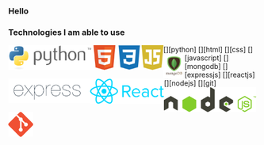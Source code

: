 ### Hello

<!--
**alperkaya0/alperkaya0** is a ✨ _special_ ✨ repository because its `README.md` (this file) appears on your GitHub profile.

Here are some ideas to get you started:

- 🔭 I’m currently working on ...
- 🌱 I’m currently learning ...
- 👯 I’m looking to collaborate on ...
- 🤔 I’m looking for help with ...
- 💬 Ask me about ...
- 📫 How to reach me: ...
- 😄 Pronouns: ...
- ⚡ Fun fact: ...
-->
### Technologies I am able to use
[<img src="https://github.com/alperkaya0/alperkaya0/blob/main/python.png" align="left" height="50px" />][python]
[<img src="https://github.com/alperkaya0/alperkaya0/blob/main/html.png" align="left" height="50px" />][html]
[<img src="https://github.com/alperkaya0/alperkaya0/blob/main/css.png" align="left" height="50px" />][css]
[<img src="https://github.com/alperkaya0/alperkaya0/blob/main/js.png" align="left" height="50px" />][javascript]
[<img src="https://github.com/alperkaya0/alperkaya0/blob/main/mongodb.png" align="left" height="50px" />][mongodb]
[<img src="https://github.com/alperkaya0/alperkaya0/blob/main/expressjs.png" align="left" height="50px" />][expressjs]
[<img src="https://github.com/alperkaya0/alperkaya0/blob/main/reactjs.png" align="left" height="50px" />][reactjs]
[<img src="https://github.com/alperkaya0/alperkaya0/blob/main/nodejs.png" align="left" height="50px" />][nodejs]
[<img src="https://github.com/alperkaya0/alperkaya0/blob/main/git.png" align="left" height="50px" />][git]

